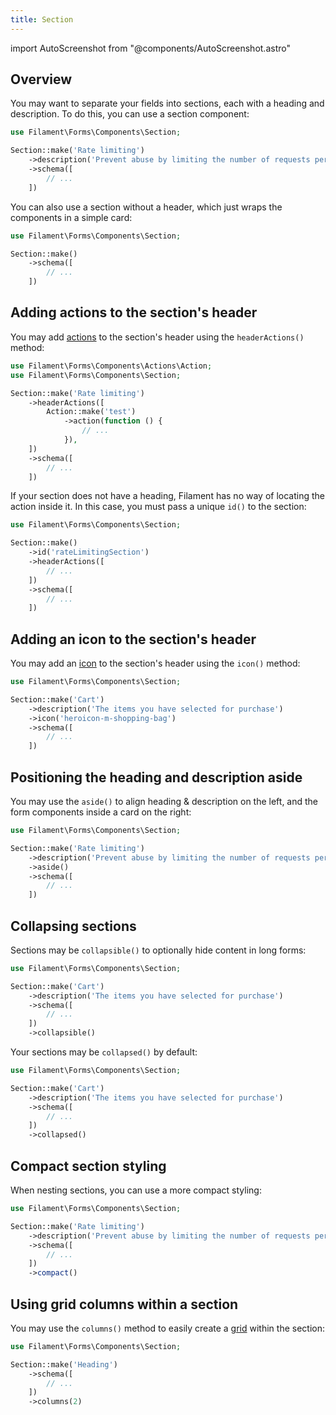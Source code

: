 ```yaml
---
title: Section
---
```

import AutoScreenshot from "@components/AutoScreenshot.astro"

## Overview

You may want to separate your fields into sections, each with a heading and description. To do this, you can use a section component:

```php
use Filament\Forms\Components\Section;

Section::make('Rate limiting')
    ->description('Prevent abuse by limiting the number of requests per period')
    ->schema([
        // ...
    ])
```

<AutoScreenshot name="forms/layout/section/simple" alt="Section" version="3.x" />

You can also use a section without a header, which just wraps the components in a simple card:

```php
use Filament\Forms\Components\Section;

Section::make()
    ->schema([
        // ...
    ])
```

<AutoScreenshot name="forms/layout/section/without-header" alt="Section without header" version="3.x" />

## Adding actions to the section's header

You may add [actions](../actions) to the section's header using the `headerActions()` method:

```php
use Filament\Forms\Components\Actions\Action;
use Filament\Forms\Components\Section;

Section::make('Rate limiting')
    ->headerActions([
        Action::make('test')
            ->action(function () {
                // ...
            }),
    ])
    ->schema([
        // ...
    ])
```

<AutoScreenshot name="forms/layout/section/actions" alt="Section with header actions" version="3.x" />

If your section does not have a heading, Filament has no way of locating the action inside it. In this case, you must pass a unique `id()` to the section:

```php
use Filament\Forms\Components\Section;

Section::make()
    ->id('rateLimitingSection')
    ->headerActions([
        // ...
    ])
    ->schema([
        // ...
    ])
```

## Adding an icon to the section's header

You may add an [icon](https://blade-ui-kit.com/blade-icons?set=1#search) to the section's header using the `icon()` method:

```php
use Filament\Forms\Components\Section;

Section::make('Cart')
    ->description('The items you have selected for purchase')
    ->icon('heroicon-m-shopping-bag')
    ->schema([
        // ...
    ])
```

<AutoScreenshot name="forms/layout/section/icons" alt="Section with icon" version="3.x" />

## Positioning the heading and description aside

You may use the `aside()` to align heading & description on the left, and the form components inside a card on the right:

```php
use Filament\Forms\Components\Section;

Section::make('Rate limiting')
    ->description('Prevent abuse by limiting the number of requests per period')
    ->aside()
    ->schema([
        // ...
    ])
```

<AutoScreenshot name="forms/layout/section/aside" alt="Section with heading and description aside" version="3.x" />

## Collapsing sections

Sections may be `collapsible()` to optionally hide content in long forms:

```php
use Filament\Forms\Components\Section;

Section::make('Cart')
    ->description('The items you have selected for purchase')
    ->schema([
        // ...
    ])
    ->collapsible()
```

Your sections may be `collapsed()` by default:

```php
use Filament\Forms\Components\Section;

Section::make('Cart')
    ->description('The items you have selected for purchase')
    ->schema([
        // ...
    ])
    ->collapsed()
```

<AutoScreenshot name="forms/layout/section/collapsed" alt="Collapsed section" version="3.x" />

## Compact section styling

When nesting sections, you can use a more compact styling:

```php
use Filament\Forms\Components\Section;

Section::make('Rate limiting')
    ->description('Prevent abuse by limiting the number of requests per period')
    ->schema([
        // ...
    ])
    ->compact()
```

<AutoScreenshot name="forms/layout/section/compact" alt="Compact section" version="3.x" />

## Using grid columns within a section

You may use the `columns()` method to easily create a [grid](grid) within the section:

```php
use Filament\Forms\Components\Section;

Section::make('Heading')
    ->schema([
        // ...
    ])
    ->columns(2)
```
